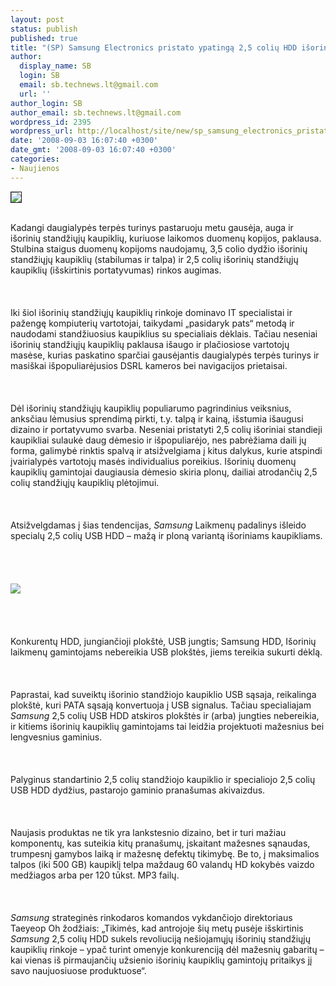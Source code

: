 ```yaml
---
layout: post
status: publish
published: true
title: "(SP) Samsung Electronics pristato ypatingą 2,5 colių HDD išoriniams kaupikliams"
author:
  display_name: SB
  login: SB
  email: sb.technews.lt@gmail.com
  url: ''
author_login: SB
author_email: sb.technews.lt@gmail.com
wordpress_id: 2395
wordpress_url: http://localhost/site/new/sp_samsung_electronics_pristato_ypatinga_2_5_coliu_hdd_isoriniams_kaupikliams/
date: '2008-09-03 16:07:40 +0300'
date_gmt: '2008-09-03 16:07:40 +0300'
categories:
- Naujienos
---
```

<div class="imgright"><img src="http://tbn0.google.com/images?q=tbn:RlZAQmV1Y-UBhM:http://www.tech2.com/media/images/img_5403_hdd_m5.jpg" border="1"></div>
<p><br>Kadangi daugialypės terpės turinys pastaruoju metu gausėja, auga ir išorinių standžiųjų kaupiklių, kuriuose laikomos duomenų kopijos, paklausa. Stulbina staigus duomenų kopijoms naudojamų, 3,5 colio dydžio išorinių standžiųjų kaupiklių (stabilumas ir talpa) ir 2,5 colių išorinių standžiųjų kaupiklių (išskirtinis portatyvumas) rinkos augimas.<br />
<br><br />
<br>Iki šiol išorinių standžiųjų kaupiklių rinkoje dominavo IT specialistai ir pažengę kompiuterių vartotojai, taikydami „pasidaryk pats“ metodą ir naudodami standžiuosius kaupiklius su specialiais dėklais. Tačiau neseniai išorinių standžiųjų kaupiklių paklausa išaugo ir plačiosiose vartotojų masėse, kurias paskatino sparčiai gausėjantis daugialypės terpės turinys ir masiškai išpopuliarėjusios DSRL kameros bei navigacijos prietaisai.<br />
<br><br />
<br>Dėl išorinių standžiųjų kaupiklių populiarumo pagrindinius veiksnius, anksčiau lėmusius sprendimą pirkti, t.y. talpą ir kainą, išstumia išaugusi dizaino ir portatyvumo svarba. Neseniai pristatyti 2,5 colių išoriniai standieji kaupikliai sulaukė daug dėmesio ir išpopuliarėjo, nes pabrėžiama daili jų forma, galimybė rinktis spalvą ir atsižvelgiama į kitus dalykus, kurie atspindi įvairialypės vartotojų masės individualius poreikius. Išorinių duomenų kaupiklių gamintojai daugiausia dėmesio skiria plonų, dailiai atrodančių 2,5 colių standžiųjų kaupiklių plėtojimui.<br />
<br><br />
<br>Atsižvelgdamas į šias tendencijas, <i>Samsung</i> Laikmenų padalinys išleido specialų 2,5 colių USB HDD – mažą ir ploną variantą išoriniams kaupikliams.<br />
<br><br />
<br><br><img src="http://www.technews.lt/upl/Failai/Samsung%20HDD.jpg"><br><br />
<br><br />
<br>Konkurentų HDD, jungiančioji plokštė, USB jungtis; Samsung HDD, Išorinių laikmenų gamintojams nebereikia USB plokštės, jiems tereikia sukurti dėklą.<br />
<br><br />
<br>Paprastai, kad suveiktų išorinio standžiojo kaupiklio USB sąsaja, reikalinga plokštė, kuri PATA sąsają konvertuoja į USB signalus. Tačiau specialiajam <i>Samsung</i> 2,5 colių USB HDD atskiros plokštės ir (arba) jungties nebereikia, ir kitiems išorinių kaupiklių gamintojams tai leidžia projektuoti mažesnius bei lengvesnius gaminius.<br />
<br><br />
<br>Palyginus standartinio 2,5 colių standžiojo kaupiklio ir specialiojo 2,5 colių USB HDD dydžius, pastarojo gaminio pranašumas akivaizdus.<br />
<br><br />
<br>Naujasis produktas ne tik yra lankstesnio dizaino, bet ir turi mažiau komponentų, kas suteikia kitų pranašumų, įskaitant mažesnes sąnaudas, trumpesnį gamybos laiką ir mažesnę defektų tikimybę. Be to, į maksimalios talpos (iki 500 GB) kaupiklį telpa maždaug 60 valandų HD kokybės vaizdo medžiagos arba per 120 tūkst. MP3 failų.<br />
<br><br />
<br><i>Samsung</i> strateginės rinkodaros komandos vykdančiojo direktoriaus Taeyeop Oh žodžiais: „Tikimės, kad antrojoje šių metų pusėje išskirtinis <i>Samsung</i> 2,5 colių HDD sukels revoliuciją nešiojamųjų išorinių standžiųjų kaupiklių rinkoje – ypač turint omenyje konkurenciją dėl mažesnių gabaritų – kai vienas iš pirmaujančių užsienio išorinių kaupiklių gamintojų pritaikys jį savo naujuosiuose produktuose“.<br />
<br><br />
<br><br />
<br></p>
